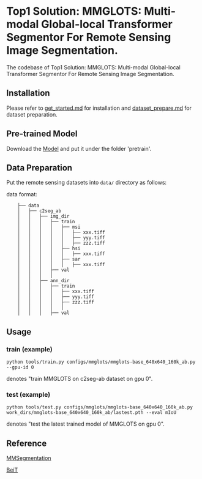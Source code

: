 # Top1 Solution: MMGLOTS: Multi-modal Global-local Transformer Segmentor For Remote Sensing Image Segmentation.
The codebase of Top1 Solution: MMGLOTS: Multi-modal Global-local Transformer Segmentor For Remote Sensing Image Segmentation.

## Installation

Please refer to [get_started.md](https://github.com/open-mmlab/mmsegmentation/blob/main/docs/en/get_started.md#installation) for installation and [dataset_prepare.md](https://github.com/open-mmlab/mmsegmentation/blob/main/docs/en/user_guides/2_dataset_prepare.md#prepare-datasets) for dataset preparation.

## Pre-trained Model

Download the [Model](https://drive.google.com/file/d/1yV070cXTrkCN2FTHKM2DIXI_dtVjaTJ6/view?usp=sharing) and put it under the folder 'pretrain'.

## Data Preparation

Put the remote sensing datasets into `data/` directory as follows:

data format:
```
    ├── data
    │   ├── c2seg_ab
    │   │   ├── img_dir
    │   │   │   ├── train
    │   │   │   │   ├── msi
    │   │   │   │   │   ├── xxx.tiff
    │   │   │   │   │   ├── yyy.tiff
    │   │   │   │   │   ├── zzz.tiff
    │   │   │   │   ├── hsi
    │   │   │   │   │   ├── xxx.tiff
    │   │   │   │   ├── sar
    │   │   │   │   │   ├── xxx.tiff
    │   │   │   ├── val
    │   │   │   │
    │   │   ├── ann_dir
    │   │   │   ├── train
    │   │   │   │   ├── xxx.tiff
    │   │   │   │   ├── yyy.tiff
    │   │   │   │   ├── zzz.tiff
    │   │   │   │   │
    │   │   │   ├── val
```

## Usage

### train (example)

`python tools/train.py configs/mmglots/mmglots-base_640x640_160k_ab.py --gpu-id 0`

denotes "train MMGLOTS on c2seg-ab dataset on gpu 0".

### test (example)

`python tools/test.py configs/mmglots/mmglots-base_640x640_160k_ab.py work_dirs/mmglots-base_640x640_160k_ab/lastest.pth --eval mIoU`

denotes "test the latest trained model of MMGLOTS on gpu 0".

## Reference

[MMSegmentation](https://github.com/open-mmlab/mmsegmentation/tree/main)

[BeiT](https://github.com/microsoft/unilm/tree/master/beit2)
